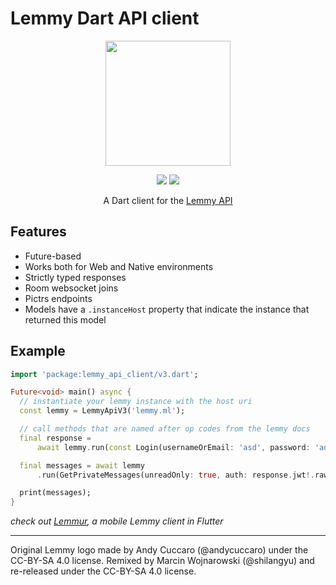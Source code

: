 # Lemmy Dart API client

<div align="center">

 <img width=200px height=200px src="https://raw.githubusercontent.com/LemmurOrg/lemmy_api_client/master/logo.svg"/>

[![](https://img.shields.io/pub/v/lemmy_api_client.svg?logo=dart)](https://pub.dev/packages/lemmy_api_client)
[![](https://github.com/LemmurOrg/lemmy_api_client/workflows/ci/badge.svg)](https://github.com/LemmurOrg/lemmy_api_client/actions)

A Dart client for the [Lemmy API](https://join-lemmy.org/api/)

</div>

## Features

- Future-based
- Works both for Web and Native environments
- Strictly typed responses
- Room websocket joins
- Pictrs endpoints
- Models have a `.instanceHost` property that indicate the instance that returned this model

## Example

```dart
import 'package:lemmy_api_client/v3.dart';

Future<void> main() async {
  // instantiate your lemmy instance with the host uri
  const lemmy = LemmyApiV3('lemmy.ml');

  // call methods that are named after op codes from the lemmy docs
  final response =
      await lemmy.run(const Login(usernameOrEmail: 'asd', password: 'ads'));

  final messages = await lemmy
      .run(GetPrivateMessages(unreadOnly: true, auth: response.jwt!.raw));

  print(messages);
}
```

_check out [Lemmur](https://github.com/LemmurOrg/lemmur), a mobile Lemmy client in Flutter_

---

Original Lemmy logo made by Andy Cuccaro (@andycuccaro) under the CC-BY-SA 4.0 license. Remixed by Marcin Wojnarowski (@shilangyu) and re-released under the CC-BY-SA 4.0 license.

